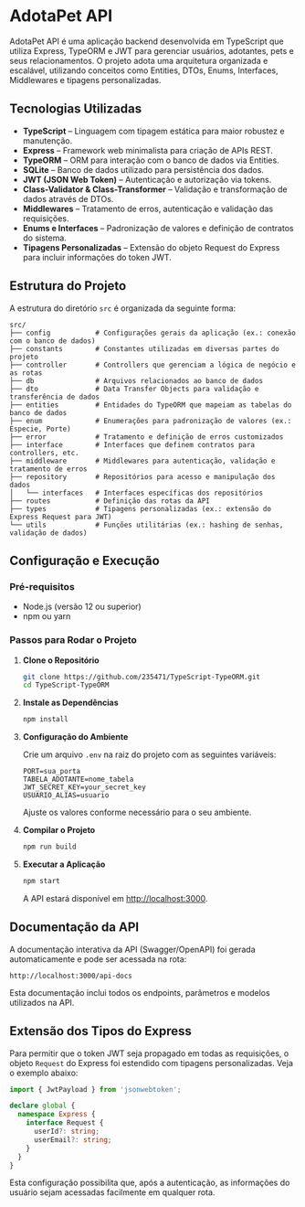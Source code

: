 # AdotaPet API

AdotaPet API é uma aplicação backend desenvolvida em TypeScript que utiliza Express, TypeORM e JWT para gerenciar usuários, adotantes, pets e seus relacionamentos. O projeto adota uma arquitetura organizada e escalável, utilizando conceitos como Entities, DTOs, Enums, Interfaces, Middlewares e tipagens personalizadas.

## Tecnologias Utilizadas

- **TypeScript** – Linguagem com tipagem estática para maior robustez e manutenção.
- **Express** – Framework web minimalista para criação de APIs REST.
- **TypeORM** – ORM para interação com o banco de dados via Entities.
- **SQLite** – Banco de dados utilizado para persistência dos dados.
- **JWT (JSON Web Token)** – Autenticação e autorização via tokens.
- **Class-Validator & Class-Transformer** – Validação e transformação de dados através de DTOs.
- **Middlewares** – Tratamento de erros, autenticação e validação das requisições.
- **Enums e Interfaces** – Padronização de valores e definição de contratos do sistema.
- **Tipagens Personalizadas** – Extensão do objeto Request do Express para incluir informações do token JWT.

## Estrutura do Projeto

A estrutura do diretório `src` é organizada da seguinte forma:

```
src/
├── config           # Configurações gerais da aplicação (ex.: conexão com o banco de dados)
├── constants        # Constantes utilizadas em diversas partes do projeto
├── controller       # Controllers que gerenciam a lógica de negócio e as rotas
├── db               # Arquivos relacionados ao banco de dados
├── dto              # Data Transfer Objects para validação e transferência de dados
├── entities         # Entidades do TypeORM que mapeiam as tabelas do banco de dados
├── enum             # Enumerações para padronização de valores (ex.: Especie, Porte)
├── error            # Tratamento e definição de erros customizados
├── interface        # Interfaces que definem contratos para controllers, etc.
├── middleware       # Middlewares para autenticação, validação e tratamento de erros
├── repository       # Repositórios para acesso e manipulação dos dados
│   └── interfaces   # Interfaces específicas dos repositórios
├── routes           # Definição das rotas da API
├── types            # Tipagens personalizadas (ex.: extensão do Express Request para JWT)
└── utils            # Funções utilitárias (ex.: hashing de senhas, validação de dados)
```

## Configuração e Execução

### Pré-requisitos

- Node.js (versão 12 ou superior)
- npm ou yarn

### Passos para Rodar o Projeto

1. **Clone o Repositório**

   ```bash
   git clone https://github.com/235471/TypeScript-TypeORM.git
   cd TypeScript-TypeORM
   ```

2. **Instale as Dependências**

   ```bash
   npm install
   ```

3. **Configuração do Ambiente**

   Crie um arquivo `.env` na raiz do projeto com as seguintes variáveis:

   ```env
   PORT=sua_porta
   TABELA_ADOTANTE=nome_tabela
   JWT_SECRET_KEY=your_secret_key
   USUARIO_ALIAS=usuario
   ```

   Ajuste os valores conforme necessário para o seu ambiente.

4. **Compilar o Projeto**

   ```bash
   npm run build
   ```

5. **Executar a Aplicação**

   ```bash
   npm start
   ```

   A API estará disponível em [http://localhost:3000](http://localhost:3000).

## Documentação da API

A documentação interativa da API (Swagger/OpenAPI) foi gerada automaticamente e pode ser acessada na rota:

```
http://localhost:3000/api-docs
```

Esta documentação inclui todos os endpoints, parâmetros e modelos utilizados na API.

## Extensão dos Tipos do Express

Para permitir que o token JWT seja propagado em todas as requisições, o objeto `Request` do Express foi estendido com tipagens personalizadas. Veja o exemplo abaixo:

```typescript
import { JwtPayload } from 'jsonwebtoken';

declare global {
  namespace Express {
    interface Request {
      userId?: string;
      userEmail?: string;
    }
  }
}
```

Esta configuração possibilita que, após a autenticação, as informações do usuário sejam acessadas facilmente em qualquer rota.